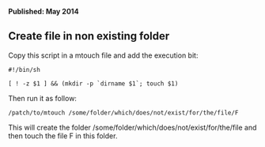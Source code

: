 <b>Published: May 2014</b>

## Create file in non existing folder

Copy this script in a mtouch file and add the execution bit:

	#!/bin/sh

	[ ! -z $1 ] && (mkdir -p `dirname $1`; touch $1)

Then run it as follow:

	/patch/to/mtouch /some/folder/which/does/not/exist/for/the/file/F

This will create the folder /some/folder/which/does/not/exist/for/the/file and
then touch the file F in this folder.
